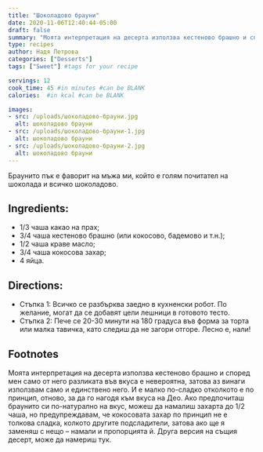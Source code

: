 ```yaml
---
title: "Шоколадово брауни"
date: 2020-11-06T12:40:44-05:00
draft: false
summary: "Моята интерпретация на десерта използва кестеново брашно и според мен само от него разликата във вкуса е невероятна, затова аз винаги използвам само и единствено него"
type: recipes
author: Надя Петрова
categories: ["Desserts"]
tags: ["Sweet"] #tags for your recipe

servings: 12
cook_time: 45 #in minutes #can be BLANK
calories:  #in kcal #can be BLANK

images:
- src: /uploads/шоколадово-брауни.jpg
  alt: шоколадово брауни
- src: /uploads/шоколадово-брауни-1.jpg
  alt: шоколадово брауни
- src: /uploads/шоколадово-брауни-2.jpg
  alt: шоколадово брауни
---
```

Браунито пък е фаворит на мъжа ми, който е голям почитател на шоколада и всичко шоколадово.
<!--more-->
## Ingredients:
- 1/3 чаша какао на прах;
- 3/4 чаша кестеново брашно (или кокосово, бадемово и т.н.);
- 1/2 чаша краве масло;
- 3/4 чаша кокосова захар;
- 4 яйца.

## Directions:
- Стъпка 1: Всичко се разбърква заедно в кухненски робот. По желание, могат да се добавят цели лешници в готовото тесто.
- Стъпка 2: Пече се 20-30 минути на 180 градуса във форма за торта или малка тавичка, като следиш да не загори отгоре. Лесно е, нали!

## Footnotes
Моята интерпретация на десерта използва кестеново брашно и според мен само от него разликата във вкуса е невероятна, затова аз винаги използвам само и единствено него.
И е малко по-сладко отколкото е по принцип, отново, за да го нагодя към вкуса на Део. Ако предпочиташ браунито си по-натурално на вкус, можеш да намалиш захарта до 1/2 чаша, но предупреждавам, че кокосовата захар по принцип не е толкова сладка, колкото другите подсладители, затова ако ще я заменяш с нещо – намали и пропорцията й. Друга версия на същия десерт, може да намериш тук. 
